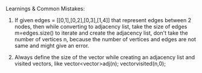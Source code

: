Learnings & Common Mistakes:

1. If given edges = [[0,1],[0,2],[0,3],[1,4]] that represent edges between 2 nodes, then while converting to adjacency list, take the size of edges m=edges.size() to iterate and create the adjacency list, don't take the number of vertices n, because the number of vertices and edges are not same and might give an error.

2. Always define the size of the vector while creating an adjacency list and visited vectors, like vector<vector<int>>adj(n); vector<int>visited(n,0);
